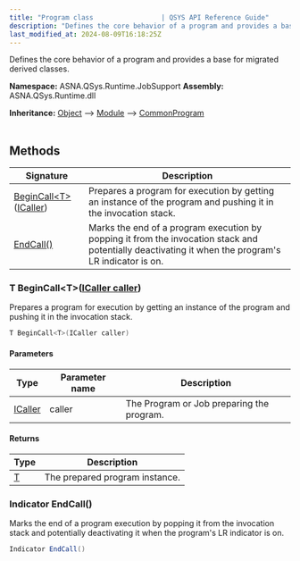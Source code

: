 ```yaml
---
title: "Program class                 | QSYS API Reference Guide"
description: "Defines the core behavior of a program and provides a base for migrated derived classes. "
last_modified_at: 2024-08-09T16:18:25Z
---
```


Defines the core behavior of a program and provides a base for migrated derived classes.

**Namespace:** ASNA.QSys.Runtime.JobSupport
**Assembly:** ASNA.QSys.Runtime.dll

**Inheritance:** [Object](https://docs.microsoft.com/en-us/dotnet/api/system.object) --> [Module](/reference/runtime/qsys-runtime-job-support/module.html) --> [CommonProgram](/reference/runtime/qsys-runtime-job-support/common-program.html)
<br>
<br>

## Methods

| Signature | Description |
| --- | --- |
| [BeginCall\<T\>](#t-begincall-t-icaller-caller)([ICaller](/reference/runtime/qsys-runtime/i-caller.html)) | Prepares a program for execution by getting an instance of the program and pushing it in the invocation stack.
| [EndCall()](#indicator-endcall) | Marks the end of a program execution by popping it from the invocation stack and potentially deactivating it when the program's LR indicator is on.

### T BeginCall\<T\>([ICaller caller](/reference/runtime/qsys-runtime/i-caller.html))

Prepares a program for execution by getting an instance of the program and pushing it in the invocation stack.

```cs
T BeginCall<T>(ICaller caller)
```

#### Parameters

| Type | Parameter name | Description
| --- | --- | ---
| [ICaller](/reference/runtime/qsys-runtime/i-caller.html) | caller | The Program or Job preparing the program.

#### Returns

| Type | Description
| --- | ---
| [T](https://learn.microsoft.com/en-us/dotnet/api/system.type?view=net-8.0) | The prepared program instance.

### Indicator EndCall()

Marks the end of a program execution by popping it from the invocation stack and potentially deactivating it when the program's LR indicator is on.

```cs
Indicator EndCall()
```
